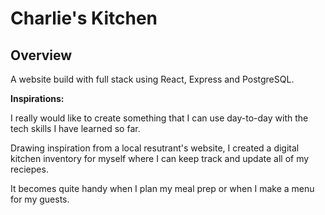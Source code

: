 # Charlie's Kitchen

## Overview
A website build with full stack using React, Express and PostgreSQL.


**Inspirations:** 

I really would like to create something that I can use day-to-day with the tech skills I have learned so far.

Drawing inspiration from a local resutrant's website, I created a digital kitchen inventory for myself where I can keep track and update all of my reciepes.

It becomes quite handy when I plan my meal prep or when I make a menu for my guests.
